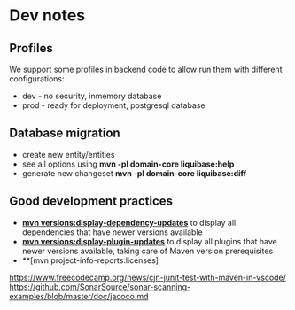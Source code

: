 # Dev notes

## Profiles
We support some profiles in backend code to allow run them with different configurations:
- dev - no security, inmemory database
- prod - ready for deployment, postgresql database

## Database migration
- create new entity/entities
- see all options using **mvn -pl domain-core liquibase:help**
- generate new changeset **mvn -pl domain-core liquibase:diff**

## Good development practices

- **[mvn versions:display-dependency-updates](https://www.mojohaus.org/versions-maven-plugin/display-dependency-updates-mojo.html)** to display all dependencies that have newer versions available
- **[mvn versions:display-plugin-updates](https://www.mojohaus.org/versions-maven-plugin/display-plugin-updates-mojo.html)** to display all plugins that have newer versions available, taking care of Maven version prerequisites
- **[mvn project-info-reports:licenses]

<https://www.freecodecamp.org/news/cjn-junit-test-with-maven-in-vscode/>
https://github.com/SonarSource/sonar-scanning-examples/blob/master/doc/jacoco.md



